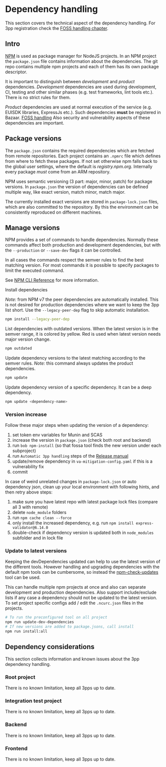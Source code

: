# Dependency handling

This section covers the technical aspect of the dependency handling.
For 3pp registration check the [FOSS handling chapter](release-manual.md#foss-handling).

## Intro

[NPM](https://docs.npmjs.com/cli/v7/commands/npm) is used as package manager for NodeJS projects.
In an NPM project the `package.json` file contains information about the dependencies.
The git repo contains multiple npm projects and each of them has its own package descriptor.

It is important to distinguish between _development_ and _product_ dependencies. _Development_
dependencies are used during development, CI, testing and other similar phases (e.g. test frameworks,
lint tools etc.). There is no strict rules for them.

_Product_ dependencies are used at normal execution of the service (e.g. EUISDK libraries, ExpressJs
etc.). Such dependencies **must** be registered in Bazaar. [FOSS handling](release-manual.md#foss-handling)
Also security and vulnerability aspects of these dependencies are important.

## Package versions

The `package.json` contains the required dependencies which are fetched from remote repositories.
Each project contains an `.npmrc` file which defines from where to fetch these packages. If not set
otherwise npm falls back to the global user settings, where the default is _registry.npm.org_.
Internally every package _must_ come from an ARM repository.

NPM uses semantic versioning (3 part: major, minor, patch) for package versions. In `package.json` the
version of dependencies can be defined multiple way, like exact version, match minor, match major.

The currently installed exact versions are stored in `package-lock.json` files, which are also
committed to the repository. By this the environment can be consistently reproduced on different
machines.

## Manage versions

NPM provides a set of commands to handle dependencies. Normally these commands affect both
production and development dependencies, but with the `--production` or `--save-dev` flags it
can be controlled.

In all cases the commands respect the semver rules to find the best matching version.
For most commands it is possible to specify packages to limit the executed command.

See [NPM CLI Reference](https://docs.npmjs.com/cli/v7/commands/npm) for more information.

Install dependencies

_Note:_ from NPM v7 the peer dependencies are automatically installed. This is not desired for
production dependencies where we want to keep the 3pp list short. Use the `--legacy-peer-dep` flag
to skip automatic installation.

```bash
npm install --legacy-peer-dep
```

List dependencies with outdated versions.
When the latest version is in the semver range, it is colored by yellow.
Red is used when latest version needs major version change.

```bash
npm outdated
```

Update dependency versions to the latest matching according to the semver rules. _Note:_ this command
always updates the product dependencies.

```bash
npm update
```

Update dependency version of a specific dependency. It can be a deep dependency.

```bash
npm update <dependency-name>
```

### Version increase

Follow these major steps when updating the version of a dependency:

1. set token env variables for Munin and SCAS
2. increase the version in `package.json` (check both root and backend)
3. run `bob npm-install` (so that fossa tool finds the new version under each subproject)
4. run `Automatic 3pp handling` steps of the [Release manual](release-manual.md)
5. update/remove dependency in `va-mitigation-config.yaml` if this is a vulnerability fix
6. commit

In case of weird unrelated changes in `package-lock.json` or auto dependency json,
clean up your local environment with following hints, and then retry above steps:

1. make sure you have latest repo with latest package lock files (compare all 3 with remote)
2. delete `node_module` folders
3. run `npm cache clean --force`
4. only install the increased dependency, e.g. run `npm install express-validator@6.14.0`
5. double-check if dependency version is updated both in `node_modules` subfolder and in lock file

### Update to latest versions

Keeping the devDependencies updated can help to use the latest version of the different tools.
However handling and upgrading dependencies with the default npm tools can be cumbersome,
so instead the [npm-check-updates](https://www.npmjs.com/package/npm-check-updates) tool can be used.

This can handle multiple npm projects at once and also can separate development and production
dependencies. Also support include/exclude lists if any case a dependency should not be updated to
the latest version.
To set project specific configs add / edit the `.ncurc.json` files in the projects.

```bash
# To run the preconfigured tool on all project
npm run update-dev-dependencies
# If new versions are added to package.jsons, call install
npm run install:all
```

## Dependency considerations

This section collects information and known issues about the 3pp dependency handling.

### Root project

There is no known limitation, keep all 3pps up to date.

### Integration test project

There is no known limitation, keep all 3pps up to date.

### Backend

There is no known limitation, keep all 3pps up to date.

### Frontend

There is no known limitation, keep all 3pps up to date.
